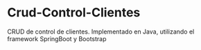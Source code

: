 # Crud-Control-Clientes
CRUD de control de clientes. Implementado en Java, utilizando el framework SpringBoot y Bootstrap
